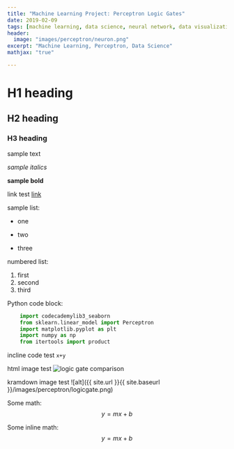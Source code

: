 ```yaml
---
title: "Machine Learning Project: Perceptron Logic Gates"
date: 2019-02-09
tags: [machine learning, data science, neural network, data visualization, neuroscience]
header:
  image: "images/perceptron/neuron.png"
excerpt: "Machine Learning, Perceptron, Data Science"
mathjax: "true"

---
```


# H1 heading

## H2 heading

### H3 heading

sample text

*sample italics*

**sample bold**

link test [link](https://github.com/adrian-pardo)

sample list:
* one
+ two
- three

numbered list:
1. first
2. second
3. third

Python code block:
```python
    import codecademylib3_seaborn
    from sklearn.linear_model import Perceptron
    import matplotlib.pyplot as plt
    import numpy as np
    from itertools import product
```

incline code test `x+y`   

html image test  <img src="{{ site.url }}{{ site.baseurl }}/images/perceptron/logicgategraph.png" alt="logic gate comparison">

kramdown image test ![alt]({{ site.url }}{{ site.baseurl }}/images/perceptron/logicgate.png)

Some math:
$$y=mx+b$$

Some inline math: $$y=mx+b$$
